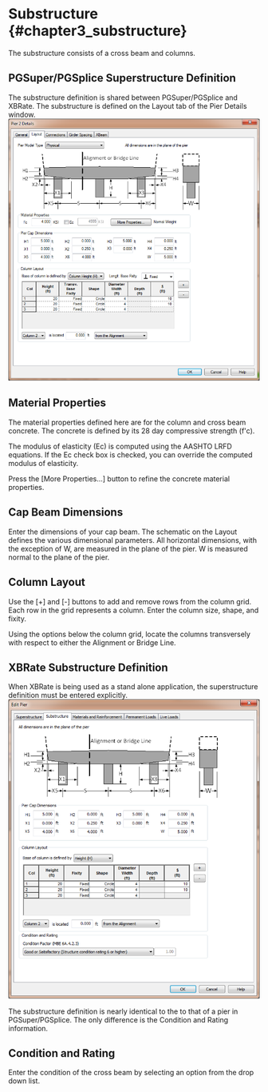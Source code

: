 Substructure {#chapter3_substructure}
==============================================
The substructure consists of a cross beam and columns.

## PGSuper/PGSplice Superstructure Definition
The substructure definition is shared between PGSuper/PGSplice and XBRate. The substructure is defined on the Layout tab of the Pier Details window.
![Layout Window](PierLayoutFull.png)

## Material Properties
The material properties defined here are for the column and cross beam concrete. The concrete is defined by its 28 day compressive strength (f'c). 


The modulus of elasticity (Ec) is computed using the AASHTO LRFD equations. If the Ec check box is checked, you can override the computed modulus of elasticity.


Press the [More Properties...] button to refine the concrete material properties.


## Cap Beam Dimensions
Enter the dimensions of your cap beam. The schematic on the Layout defines the various dimensional parameters. All horizontal dimensions, with the exception of W, are measured in the plane of the pier. W is measured normal to the plane of the pier.

## Column Layout
Use the [+] and [-] buttons to add and remove rows from the column grid. Each row in the grid represents a column. Enter the column size, shape, and fixity.

Using the options below the column grid, locate the columns transversely with respect to either the Alignment or Bridge Line.

## XBRate Substructure Definition
When XBRate is being used as a stand alone application, the superstructure definition must be entered explicitly.
![Substructure Window](Substructure.png)

The substructure definition is nearly identical to the to that of a pier in PGSuper/PGSplice. The only difference is the Condition and Rating information.


## Condition and Rating
Enter the condition of the cross beam by selecting an option from the drop down list.


